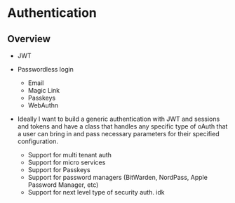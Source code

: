 # Authentication

## Overview
- JWT
- Passwordless login
    - Email 
    - Magic Link
    - Passkeys
    - WebAuthn


- Ideally I want to build a generic authentication with JWT and sessions and tokens and have a class that handles any specific type of oAuth that a user can bring in and pass necessary parameters for their specified configuration. 
    - Support for multi tenant auth
    - Support for micro services 
    - Support for Passkeys
    - Support for password managers (BitWarden, NordPass, Apple Password Manager, etc)
    - Support for next level type of security auth. idk